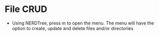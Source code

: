 # File CRUD

* Using NERDTree, press m to open the menu. The menu will have the option to create, update and delete files and/or directories
